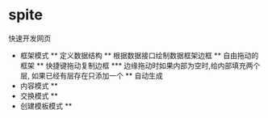 spite
=====

快速开发网页

* 框架模式
** 定义数据结构
** 根据数据接口绘制数据框架边框
** 自由拖动的框架
** 快捷键拖动复制边框
*** 边缘拖动时如果内部为空时,给内部填充两个层, 如果已经有层存在只添加一个
** 自动生成
* 内容模式
** 
* 交换模式
** 
* 创建模板模式
** 
